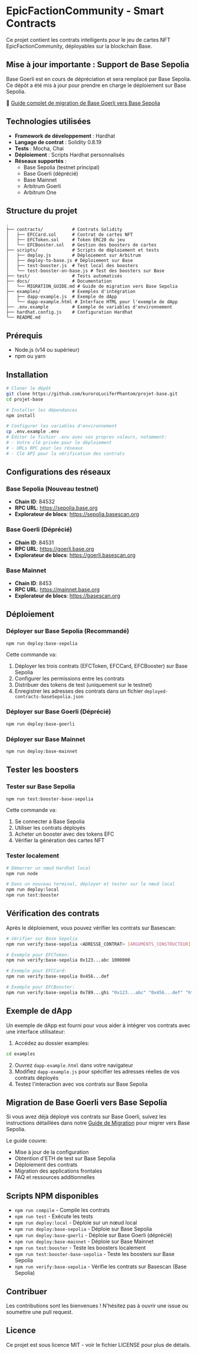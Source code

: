 # EpicFactionCommunity - Smart Contracts

Ce projet contient les contrats intelligents pour le jeu de cartes NFT EpicFactionCommunity, déployables sur la blockchain Base.

## Mise à jour importante : Support de Base Sepolia

Base Goerli est en cours de dépréciation et sera remplacé par Base Sepolia. Ce dépôt a été mis à jour pour prendre en charge le déploiement sur Base Sepolia.

🔗 [Guide complet de migration de Base Goerli vers Base Sepolia](docs/MIGRATION_GUIDE.md)

## Technologies utilisées

- **Framework de développement** : Hardhat
- **Langage de contrat** : Solidity 0.8.19
- **Tests** : Mocha, Chai
- **Déploiement** : Scripts Hardhat personnalisés
- **Réseaux supportés** : 
  - Base Sepolia (testnet principal)
  - Base Goerli (déprécié)
  - Base Mainnet
  - Arbitrum Goerli
  - Arbitrum One

## Structure du projet

```
.
├── contracts/           # Contrats Solidity
│   ├── EFCCard.sol      # Contrat de cartes NFT
│   ├── EFCToken.sol     # Token ERC20 du jeu
│   └── EFCBooster.sol   # Gestion des boosters de cartes
├── scripts/             # Scripts de déploiement et tests
│   ├── deploy.js        # Déploiement sur Arbitrum
│   ├── deploy-to-base.js # Déploiement sur Base
│   ├── test-booster.js  # Test local des boosters
│   └── test-booster-on-base.js # Test des boosters sur Base
├── test/                # Tests automatisés
├── docs/                # Documentation
│   └── MIGRATION_GUIDE.md # Guide de migration vers Base Sepolia
├── examples/            # Exemples d'intégration
│   ├── dapp-example.js  # Exemple de dApp
│   └── dapp-example.html # Interface HTML pour l'exemple de dApp
├── .env.example         # Exemple de variables d'environnement
├── hardhat.config.js    # Configuration Hardhat
└── README.md
```

## Prérequis

- Node.js (v14 ou supérieur)
- npm ou yarn

## Installation

```bash
# Cloner le dépôt
git clone https://github.com/kuroroLuciferPhantom/projet-base.git
cd projet-base

# Installer les dépendances
npm install

# Configurer les variables d'environnement
cp .env.example .env
# Éditer le fichier .env avec vos propres valeurs, notamment:
# - Votre clé privée pour le déploiement
# - URLs RPC pour les réseaux
# - Clé API pour la vérification des contrats
```

## Configurations des réseaux

### Base Sepolia (Nouveau testnet)
- **Chain ID**: 84532
- **RPC URL**: https://sepolia.base.org
- **Explorateur de blocs**: https://sepolia.basescan.org

### Base Goerli (Déprécié)
- **Chain ID**: 84531
- **RPC URL**: https://goerli.base.org
- **Explorateur de blocs**: https://goerli.basescan.org

### Base Mainnet
- **Chain ID**: 8453
- **RPC URL**: https://mainnet.base.org
- **Explorateur de blocs**: https://basescan.org

## Déploiement

### Déployer sur Base Sepolia (Recommandé)

```bash
npm run deploy:base-sepolia
```

Cette commande va:
1. Déployer les trois contrats (EFCToken, EFCCard, EFCBooster) sur Base Sepolia
2. Configurer les permissions entre les contrats
3. Distribuer des tokens de test (uniquement sur le testnet)
4. Enregistrer les adresses des contrats dans un fichier `deployed-contracts-baseSepolia.json`

### Déployer sur Base Goerli (Déprécié)

```bash
npm run deploy:base-goerli
```

### Déployer sur Base Mainnet

```bash
npm run deploy:base-mainnet
```

## Tester les boosters

### Tester sur Base Sepolia

```bash
npm run test:booster-base-sepolia
```

Cette commande va:
1. Se connecter à Base Sepolia
2. Utiliser les contrats déployés
3. Acheter un booster avec des tokens EFC
4. Vérifier la génération des cartes NFT

### Tester localement

```bash
# Démarrer un nœud Hardhat local
npm run node

# Dans un nouveau terminal, déployer et tester sur le nœud local
npm run deploy:local
npm run test:booster
```

## Vérification des contrats

Après le déploiement, vous pouvez vérifier les contrats sur Basescan:

```bash
# Vérifier sur Base Sepolia
npm run verify:base-sepolia <ADRESSE_CONTRAT> [ARGUMENTS_CONSTRUCTEUR]

# Exemple pour EFCToken:
npm run verify:base-sepolia 0x123...abc 1000000

# Exemple pour EFCCard:
npm run verify:base-sepolia 0x456...def

# Exemple pour EFCBooster:
npm run verify:base-sepolia 0x789...ghi "0x123...abc" "0x456...def" "https://api.epicfactioncommunity.com/metadata/"
```

## Exemple de dApp

Un exemple de dApp est fourni pour vous aider à intégrer vos contrats avec une interface utilisateur:

1. Accédez au dossier examples:
```bash
cd examples
```

2. Ouvrez `dapp-example.html` dans votre navigateur
3. Modifiez `dapp-example.js` pour spécifier les adresses réelles de vos contrats déployés
4. Testez l'interaction avec vos contrats sur Base Sepolia

## Migration de Base Goerli vers Base Sepolia

Si vous avez déjà déployé vos contrats sur Base Goerli, suivez les instructions détaillées dans notre [Guide de Migration](docs/MIGRATION_GUIDE.md) pour migrer vers Base Sepolia.

Le guide couvre:
- Mise à jour de la configuration
- Obtention d'ETH de test sur Base Sepolia
- Déploiement des contrats
- Migration des applications frontales
- FAQ et ressources additionnelles

## Scripts NPM disponibles

- `npm run compile` - Compile les contrats
- `npm run test` - Exécute les tests
- `npm run deploy:local` - Déploie sur un nœud local
- `npm run deploy:base-sepolia` - Déploie sur Base Sepolia
- `npm run deploy:base-goerli` - Déploie sur Base Goerli (déprécié)
- `npm run deploy:base-mainnet` - Déploie sur Base Mainnet
- `npm run test:booster` - Teste les boosters localement
- `npm run test:booster-base-sepolia` - Teste les boosters sur Base Sepolia
- `npm run verify:base-sepolia` - Vérifie les contrats sur Basescan (Base Sepolia)

## Contribuer

Les contributions sont les bienvenues ! N'hésitez pas à ouvrir une issue ou soumettre une pull request.

## Licence

Ce projet est sous licence MIT - voir le fichier LICENSE pour plus de détails.